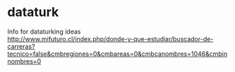 # dataturk
Info for dataturking ideas
<br>
http://www.mifuturo.cl/index.php/donde-y-que-estudiar/buscador-de-carreras?tecnico=false&cmbregiones=0&cmbareas=0&cmbcanombres=1046&cmbinnombres=0
